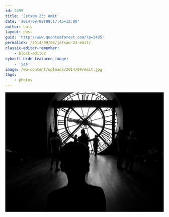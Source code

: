```yaml
---
id: 2495
title: 'Jetsam 23: emit'
date: '2014-09-08T08:17:45+12:00'
author: Luis
layout: post
guid: 'http://www.quantumforest.com/?p=2495'
permalink: /2014/09/08/jetsam-23-emit/
classic-editor-remember:
    - block-editor
cybocfi_hide_featured_image:
    - 'yes'
image: /wp-content/uploads/2014/09/emit.jpg
tags:
    - photos
---
```


![Behind the clock at Museé D'Orsay, Paris.](/assets/images/emit.jpg)
